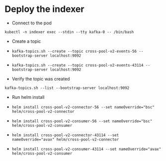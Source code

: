 # Deploy the indexer

- Connect to the pod

`kubectl -n indexer exec --stdin --tty kafka-0 -- /bin/bash`

- Create a topic

- `kafka-topics.sh --create --topic cross-pool-v2-events-56 --bootstrap-server localhost:9092`
- `kafka-topics.sh --create --topic cross-pool-v2-events-43114 --bootstrap-server localhost:9092`

- Verify the topic was created

`kafka-topics.sh --list --bootstrap-server localhost:9092`

- Run helm install

- `helm install cross-pool-v2-connector-56 --set nameOverride="bsc" helm/cross-pool-v2-connector`
- `helm install cross-pool-v2-consumer-56 --set nameOverride="bsc" helm/cross-pool-v2-consumer`

- `helm install cross-pool-v2-connector-43114 --set nameOverride="avax" helm/cross-pool-v2-connector`
- `helm install cross-pool-v2-consumer-43114 --set nameOverride="avax" helm/cross-pool-v2-consumer`

